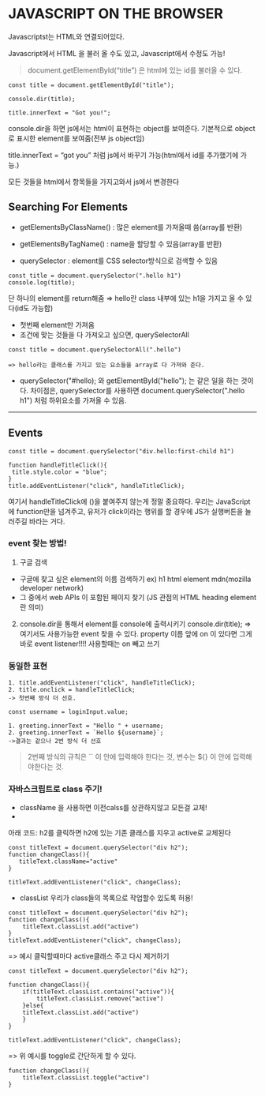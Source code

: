 # JAVASCRIPT ON THE BROWSER

Javascriptst는 HTML와 연결되어있다.

Javascript에서 HTML 을 불러 올 수도 있고, Javascript에서 수정도 가능!


>  document.getElementById(“title”)
은 html에 있는 id를 불러올 수 있다.
```
const title = document.getElementById("title");

console.dir(title);

title.innerText = "Got you!";
```

console.dir을 하면
js에서는 html이 표현하는 object를 보여준다.
기본적으로 object로 표시한 element를 보여줌(전부 js object임)


title.innerText = “got you” 처럼 js에서 바꾸기 가능(html에서 id를 추가했기에 가능.)

모든 것들을 html에서 항목들을 가지고와서 js에서 변경한다

## Searching For Elements

- getElementsByClassName() : 많은 element를 가져올때 씀(array를 반환)
- getElementsByTagName() : name을 할당할 수 있음(array를 반환)

- querySelector : element를 CSS selector방식으로 검색할 수 있음 
```
const title = document.querySelector(".hello h1")
console.log(title);
```
단 하나의 element를 return해줌
⇒ hello란 class 내부에 있는 h1을 가지고 올 수 있다(id도 가능함)

- 첫번째 element만 가져옴
- 조건에 맞는 것들을 다 가져오고 싶으면, querySelectorAll
```
const title = document.querySelectorAll(".hello")

=> hello라는 클래스를 가지고 있는 요소들을 array로 다 가져와 준다. 
```
- querySelector("#hello); 와 getElementById("hello"); 는 같은 일을 하는 것이다. 차이점은, querySelector를 사용하면 document.querySelector(".hello h1") 처럼 하위요소를 가져올 수 있음. 
---

## Events
```
const title = document.querySelector("div.hello:first-child h1")

function handleTitleClick(){
 title.style.color = "blue";
}
title.addEventListener("click", handleTitleClick);
```

여기서 handleTitleClick에 ()을 붙여주지 않는게 정말 중요하다.
우리는 JavaScript에 function만을 넘겨주고, 유저가 click이라는 행위를 할 경우에 JS가 실행버튼을 눌러주길 바라는 거다.


### event 찾는 방법!

1. 구글 검색 
- 구글에 찾고 싶은 element의 이름 검색하기 ex) h1 html element mdn(mozilla developer network)
- 그 중에서 web APIs 이 포함된 페이지 찾기 (JS 관점의 HTML heading element란 의미)

2. console.dir을 통해서 element를 console에 출력시키기 console.dir(title); 
=> 여기서도 사용가능한 event 찾을 수 있다. property 이름 앞에 on 이 있다면 그게 바로 event listener!!!! 사용할때는 on 빼고 쓰기

### 동일한 표현 
```
1. title.addEventListener("click", handleTitleClick);
2. title.onclick = handleTitleClick;
-> 첫번째 방식 더 선호.  
```

```
const username = loginInput.value;

1. greeting.innerText = "Hello " + username;
2. greeting.innerText = `Hello ${username}`;
->결과는 같으나 2번 방식 더 선호
```
> 2번째 방식의 규칙은 `` 이 안에 입력해야 한다는 것, 변수는 ${} 이 안에 입력해야한다는 것. 


### 자바스크립트로 class 주기! 

- className 을 사용하면 이전calss를 상관하지않고 모든걸 교체!
- 
아래 코드: h2를 클릭하면 h2에 있는 기존 클래스를 지우고 active로 교체된다

```
const titleText = document.querySelector("div h2");
function changeClass(){
   titleText.className="active"
}

titleText.addEventListener("click", changeClass);
```

- classList 우리가 class들의 목록으로 작업할수 있도록 허용!
  
```
const titleText = document.querySelector("div h2");
function changeClass(){
    titleText.classList.add("active")
}
titleText.addEventListener("click", changeClass);
```

=> 예시 클릭할때마다 active클래스 주고 다시 제거하기 
```
const titleText = document.querySelector("div h2");

function changeClass(){
    if(titleText.classList.contains("active")){
        titleText.classList.remove("active")
    }else{
    titleText.classList.add("active")
    }
}

titleText.addEventListener("click", changeClass);
```

=> 위 예시를 toggle로 간단하게 할 수 있다. 
```
function changeClass(){
    titleText.classList.toggle("active")
}
```




